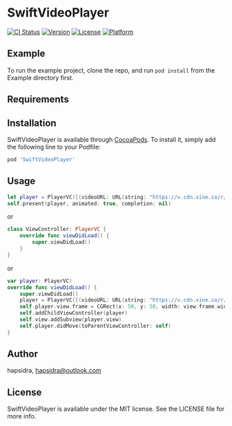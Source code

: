 # SwiftVideoPlayer

[![CI Status](https://img.shields.io/travis/hapsidra/SwiftVideoPlayer.svg?style=flat)](https://travis-ci.org/hapsidra/SwiftVideoPlayer)
[![Version](https://img.shields.io/cocoapods/v/SwiftVideoPlayer.svg?style=flat)](https://cocoapods.org/pods/SwiftVideoPlayer)
[![License](https://img.shields.io/cocoapods/l/SwiftVideoPlayer.svg?style=flat)](https://cocoapods.org/pods/SwiftVideoPlayer)
[![Platform](https://img.shields.io/cocoapods/p/SwiftVideoPlayer.svg?style=flat)](https://cocoapods.org/pods/SwiftVideoPlayer)

## Example

To run the example project, clone the repo, and run `pod install` from the Example directory first.

## Requirements

## Installation

SwiftVideoPlayer is available through [CocoaPods](https://cocoapods.org). To install
it, simply add the following line to your Podfile:

```ruby
pod 'SwiftVideoPlayer'
```

## Usage

```swift
let player = PlayerVC([(videoURL: URL(string: "https://v.cdn.vine.co/r/videos/AA3C120C521177175800441692160_38f2cbd1ffb.1.5.13763579289575020226.mp4")!, previewURL: nil)])
self.present(player, animated: true, completion: nil)
```

or

```swift
class ViewController: PlayerVC {
    override func viewDidLoad() {
        super.viewDidLoad()
    }
}
```

or

```swift
var player: PlayerVC!
override func viewDidLoad() {
    super.viewDidLoad()
    player = PlayerVC([(videoURL: URL(string: "https://v.cdn.vine.co/r/videos/AA3C120C521177175800441692160_38f2cbd1ffb.1.5.13763579289575020226.mp4")!, previewURL: nil)])
    self.player.view.frame = CGRect(x: 50, y: 50, width: view.frame.width - 100, height: view.frame.height - 100)
    self.addChildViewController(player)
    self.view.addSubview(player.view)
    self.player.didMove(toParentViewController: self)
}
```

## Author

hapsidra, hapsidra@outlook.com

## License

SwiftVideoPlayer is available under the MIT license. See the LICENSE file for more info.
